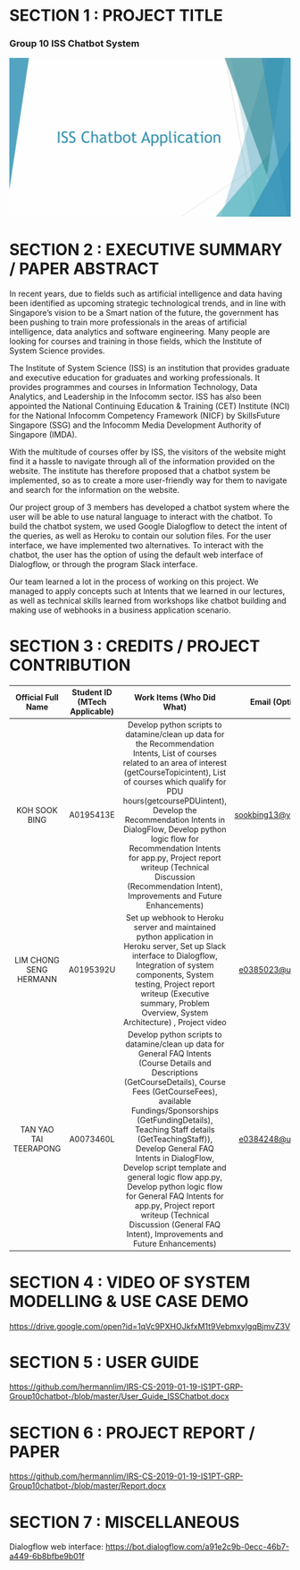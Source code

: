 # SECTION 1 : PROJECT TITLE
### Group 10 ISS Chatbot System
<img width="812" alt="start_screen" src="https://github.com/hermannlim/IRS-CS-2019-01-19-IS1PT-GRP-Group10chatbot-/blob/master/Miscellaneous/welcome_image.jpg">

# SECTION 2 : EXECUTIVE SUMMARY / PAPER ABSTRACT
In recent years, due to fields such as artificial intelligence and data having been
identified as upcoming strategic technological trends, and in line with Singapore’s vision
to be a Smart nation of the future, the government has been pushing to train more
professionals in the areas of artificial intelligence, data analytics and software
engineering. Many people are looking for courses and training in those fields, which the
Institute of System Science provides.

The Institute of System Science (ISS) is an institution that provides graduate and
executive education for graduates and working professionals. It provides programmes
and courses in Information Technology, Data Analytics, and Leadership in the
Infocomm sector. ISS has also been appointed the National Continuing Education &amp;
Training (CET) Institute (NCI) for the National Infocomm Competency Framework
(NICF) by SkillsFuture Singapore (SSG) and the Infocomm Media Development
Authority of Singapore (IMDA).

With the multitude of courses offer by ISS, the visitors of the website might find it a
hassle to navigate through all of the information provided on the website. The institute
has therefore proposed that a chatbot system be implemented, so as to create a more
user-friendly way for them to navigate and search for the information on the website.

Our project group of 3 members has developed a chatbot system where the user will be
able to use natural language to interact with the chatbot. To build the chatbot system,
we used Google Dialogflow to detect the intent of the queries, as well as Heroku to
contain our solution files. For the user interface, we have implemented two alternatives.
To interact with the chatbot, the user has the option of using the default web interface of
Dialogflow, or through the program Slack interface.

Our team learned a lot in the process of working on this project. We managed to apply
concepts such at Intents that we learned in our lectures, as well as technical skills
learned from workshops like chatbot building and making use of webhooks in a
business application scenario.

# SECTION 3 : CREDITS / PROJECT CONTRIBUTION

| Official Full Name | Student ID (MTech Applicable)| Work Items (Who Did What) | Email (Optional) |
| :---: | :---: | :---: | :---: |
| KOH SOOK BING | A0195413E | Develop python scripts to datamine/clean up data for the Recommendation Intents, List of courses related to an area of interest (getCourseTopicintent), List of courses which qualify for PDU hours(getcoursePDUintent), Develop the Recommendation Intents in DialogFlow, Develop python logic flow for Recommendation Intents for app.py, Project report writeup (Technical Discussion (Recommendation Intent), Improvements and Future Enhancements) | sookbing13@yahoo.com |
| LIM CHONG SENG HERMANN | A0195392U | Set up webhook to Heroku server and maintained python application in Heroku server, Set up Slack interface to Dialogflow, Integration of system components, System testing, Project report writeup (Executive summary, Problem Overview, System Architecture) , Project video | e0385023@u.nus.edu |
| TAN YAO TAI TEERAPONG | A0073460L | Develop python scripts to datamine/clean up data for General FAQ Intents (Course Details and Descriptions (GetCourseDetails), Course Fees (GetCourseFees), available Fundings/Sponsorships (GetFundingDetails), Teaching Staff details (GetTeachingStaff)), Develop General FAQ Intents in DialogFlow, Develop script template and general logic flow app.py, Develop python logic flow for General FAQ Intents for app.py, Project report writeup (Technical Discussion (General FAQ Intent), Improvements and Future Enhancements) | e0384248@u.nus.edu |

# SECTION 4 : VIDEO OF SYSTEM MODELLING & USE CASE DEMO
https://drive.google.com/open?id=1qVc9PXHOJkfxM1t9VebmxylgqBjmvZ3V

# SECTION 5 : USER GUIDE
https://github.com/hermannlim/IRS-CS-2019-01-19-IS1PT-GRP-Group10chatbot-/blob/master/User_Guide_ISSChatbot.docx

# SECTION 6 : PROJECT REPORT / PAPER
https://github.com/hermannlim/IRS-CS-2019-01-19-IS1PT-GRP-Group10chatbot-/blob/master/Report.docx
  
# SECTION 7 : MISCELLANEOUS
Dialogflow web interface: https://bot.dialogflow.com/a91e2c9b-0ecc-46b7-a449-6b8bfbe9b01f

